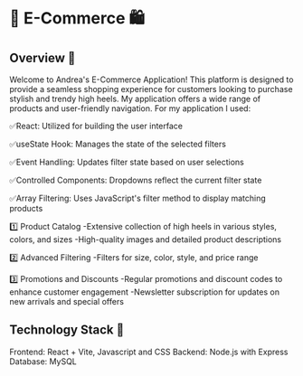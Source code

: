 # 👠 E-Commerce 🛍️

## Overview 📖

Welcome to Andrea's E-Commerce Application! This platform is designed to provide a seamless shopping experience for customers looking to purchase stylish and trendy high heels. My application offers a wide range of products and user-friendly navigation. For my application I used:

✅React: Utilized for building the user interface

✅useState Hook: Manages the state of the selected filters

✅Event Handling: Updates filter state based on user selections

✅Controlled Components: Dropdowns reflect the current filter state

✅Array Filtering: Uses JavaScript's filter method to display matching products

1️⃣ Product Catalog
-Extensive collection of high heels in various styles, colors, and sizes
-High-quality images and detailed product descriptions

2️⃣ Advanced Filtering
-Filters for size, color, style, and price range

3️⃣ Promotions and Discounts
-Regular promotions and discount codes to enhance customer engagement
-Newsletter subscription for updates on new arrivals and special offers

## Technology Stack 👾

Frontend: React + Vite, Javascript and CSS
Backend: Node.js with Express
Database: MySQL
